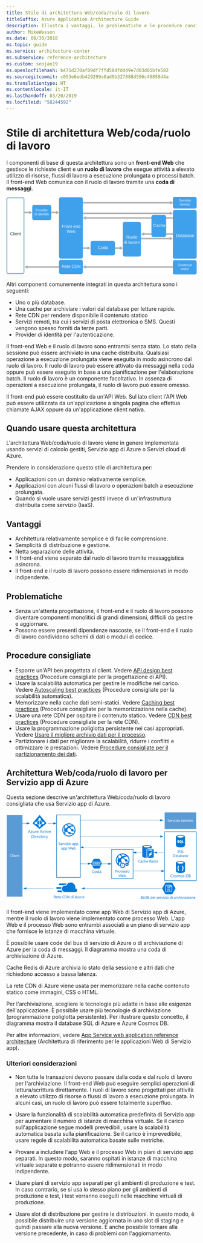 ```yaml
---
title: Stile di architettura Web/coda/ruolo di lavoro
titleSuffix: Azure Application Architecture Guide
description: Illustra i vantaggi, le problematiche e le procedure consigliate per le architetture Web/coda/ruolo di lavoro in Azure.
author: MikeWasson
ms.date: 08/30/2018
ms.topic: guide
ms.service: architecture-center
ms.subservice: reference-architecture
ms.custom: seojan19
ms.openlocfilehash: b471d270af09df7ffd58dfdd49e7d03d05bfe582
ms.sourcegitcommit: c053e6edb429299a0ad9b327888d596c48859d4a
ms.translationtype: HT
ms.contentlocale: it-IT
ms.lasthandoff: 03/20/2019
ms.locfileid: "58244592"
---
```

# <a name="web-queue-worker-architecture-style"></a>Stile di architettura Web/coda/ruolo di lavoro

I componenti di base di questa architettura sono un **front-end Web** che gestisce le richieste client e un **ruolo di lavoro** che esegue attività a elevato utilizzo di risorse, flussi di lavoro a esecuzione prolungata o processi batch.  Il front-end Web comunica con il ruolo di lavoro tramite una **coda di messaggi**.

![Diagramma logico dello stile di architettura Web/coda/ruolo di lavoro](./images/web-queue-worker-logical.svg)

Altri componenti comunemente integrati in questa architettura sono i seguenti:

- Uno o più database.
- Una cache per archiviare i valori dal database per letture rapide.
- Rete CDN per rendere disponibile il contenuto statico
- Servizi remoti, tra cui i servizi di posta elettronica o SMS. Questi vengono spesso forniti da terze parti.
- Provider di identità per l'autenticazione.

Il front-end Web e il ruolo di lavoro sono entrambi senza stato. Lo stato della sessione può essere archiviato in una cache distribuita. Qualsiasi operazione a esecuzione prolungata viene eseguita in modo asincrono dal ruolo di lavoro. Il ruolo di lavoro può essere attivato da messaggi nella coda oppure può essere eseguito in base a una pianificazione per l'elaborazione batch. Il ruolo di lavoro è un componente facoltativo. In assenza di operazioni a esecuzione prolungata, il ruolo di lavoro può essere omesso.

Il front-end può essere costituito da un'API Web. Sul lato client l'API Web può essere utilizzata da un'applicazione a singola pagina che effettua chiamate AJAX oppure da un'applicazione client nativa.

## <a name="when-to-use-this-architecture"></a>Quando usare questa architettura

L'architettura Web/coda/ruolo di lavoro viene in genere implementata usando servizi di calcolo gestiti, Servizio app di Azure o Servizi cloud di Azure.

Prendere in considerazione questo stile di architettura per:

- Applicazioni con un dominio relativamente semplice.
- Applicazioni con alcuni flussi di lavoro o operazioni batch a esecuzione prolungata.
- Quando si vuole usare servizi gestiti invece di un'infrastruttura distribuita come servizio (IaaS).

## <a name="benefits"></a>Vantaggi

- Architettura relativamente semplice e di facile comprensione.
- Semplicità di distribuzione e gestione.
- Netta separazione delle attività.
- Il front-end viene separato dal ruolo di lavoro tramite messaggistica asincrona.
- Il front-end e il ruolo di lavoro possono essere ridimensionati in modo indipendente.

## <a name="challenges"></a>Problematiche

- Senza un'attenta progettazione, il front-end e il ruolo di lavoro possono diventare componenti monolitici di grandi dimensioni, difficili da gestire e aggiornare.
- Possono essere presenti dipendenze nascoste, se il front-end e il ruolo di lavoro condividono schemi di dati o moduli di codice.

## <a name="best-practices"></a>Procedure consigliate

- Esporre un'API ben progettata al client. Vedere [API design best practices][api-design] (Procedure consigliate per la progettazione di API).
- Usare la scalabilità automatica per gestire le modifiche nel carico. Vedere [Autoscaling best practices][autoscaling] (Procedure consigliate per la scalabilità automatica).
- Memorizzare nella cache dati semi-statici. Vedere [Caching best practices][caching] (Procedure consigliate per la memorizzazione nella cache).
- Usare una rete CDN per ospitare il contenuto statico. Vedere [CDN best practices][cdn] (Procedure consigliate per la rete CDN).
- Usare la programmazione poliglotta persistente nei casi appropriati. Vedere [Usare il migliore archivio dati per il processo][polyglot].
- Partizionare i dati per migliorare la scalabilità, ridurre i conflitti e ottimizzare le prestazioni. Vedere [Procedure consigliate per il partizionamento dei dati][data-partition].

## <a name="web-queue-worker-on-azure-app-service"></a>Architettura Web/coda/ruolo di lavoro per Servizio app di Azure

Questa sezione descrive un'architettura Web/coda/ruolo di lavoro consigliata che usa Servizio app di Azure.

![Diagramma fisico dello stile di architettura Web/coda/ruolo di lavoro](./images/web-queue-worker-physical.png)

Il front-end viene implementato come app Web di Servizio app di Azure, mentre il ruolo di lavoro viene implementato come processo Web. L'app Web e il processo Web sono entrambi associati a un piano di servizio app che fornisce le istanze di macchina virtuale.

È possibile usare code del bus di servizio di Azure o di archiviazione di Azure per la coda di messaggi. Il diagramma mostra una coda di archiviazione di Azure.

Cache Redis di Azure archivia lo stato della sessione e altri dati che richiedono accesso a bassa latenza.

La rete CDN di Azure viene usata per memorizzare nella cache contenuto statico come immagini, CSS o HTML.

Per l'archiviazione, scegliere le tecnologie più adatte in base alle esigenze dell'applicazione. È possibile usare più tecnologie di archiviazione (programmazione poliglotta persistente). Per illustrare questo concetto, il diagramma mostra il database SQL di Azure e Azure Cosmos DB.

Per altre informazioni, vedere [App Service web application reference architecture][scalable-web-app] (Architettura di riferimento per le applicazioni Web di Servizio app).

### <a name="additional-considerations"></a>Ulteriori considerazioni

- Non tutte le transazioni devono passare dalla coda e dal ruolo di lavoro per l'archiviazione. Il front-end Web può eseguire semplici operazioni di lettura/scrittura direttamente. I ruoli di lavoro sono progettati per attività a elevato utilizzo di risorse o flussi di lavoro a esecuzione prolungata. In alcuni casi, un ruolo di lavoro può essere totalmente superfluo.

- Usare la funzionalità di scalabilità automatica predefinita di Servizio app per aumentare il numero di istanze di macchina virtuale. Se il carico sull'applicazione segue modelli prevedibili, usare la scalabilità automatica basata sulla pianificazione. Se il carico è imprevedibile, usare regole di scalabilità automatica basate sulle metriche.

- Provare a includere l'app Web e il processo Web in piani di servizio app separati. In questo modo, saranno ospitati in istanze di macchina virtuale separate e potranno essere ridimensionati in modo indipendente.

- Usare piani di servizio app separati per gli ambienti di produzione e test. In caso contrario, se si usa lo stesso piano per gli ambienti di produzione e test, i test verranno eseguiti nelle macchine virtuali di produzione.

- Usare slot di distribuzione per gestire le distribuzioni. In questo modo, è possibile distribuire una versione aggiornata in uno slot di staging e quindi passare alla nuova versione. È anche possibile tornare alla versione precedente, in caso di problemi con l'aggiornamento.

<!-- links -->

[api-design]: ../../best-practices/api-design.md
[autoscaling]: ../../best-practices/auto-scaling.md
[caching]: ../../best-practices/caching.md
[cdn]: ../../best-practices/cdn.md
[data-partition]: ../../best-practices/data-partitioning.md
[polyglot]: ../design-principles/use-the-best-data-store.md
[scalable-web-app]: ../../reference-architectures/app-service-web-app/scalable-web-app.md